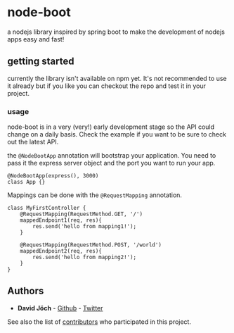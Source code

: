 # node-boot

a nodejs library inspired by spring boot to make the development of nodejs apps easy and fast!

## getting started

currently the library isn't available on npm yet. It's not recommended to use it already but if you
like you can checkout the repo and test it in your project.

### usage

node-boot is in a very (very!) early development stage so the API could change on a daily basis. Check the
example if you want to be sure to check out the latest API.

the ``@NodeBootApp`` annotation will bootstrap your application. You need to pass it the express server object 
and the port you want to run your app.

```
@NodeBootApp(express(), 3000)
class App {}
```

Mappings can be done with the ``@RequestMapping`` annotation. 

```
class MyFirstController {
    @RequestMapping(RequestMethod.GET, '/')
    mappedEndpoint1(req, res){
        res.send('hello from mapping1!');
    }

    @RequestMapping(RequestMethod.POST, '/world')
    mappedEndpoint2(req, res){
        res.send('hello from mapping2!');
    }
}
```

## Authors

* **David Jöch** - [Github](https://github.com/zwenza) - [Twitter](https://twitter.com/Zwenza)

See also the list of [contributors](https://github.com/zwenza/node-boot/contributors) who participated in this project.